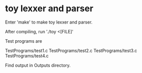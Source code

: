 toy lexxer and parser
==============

Enter 'make' to make toy lexxer and parser.

After compiling, run './toy <[FILE]'

Test programs are

TestPrograms/test1.c
TestPrograms/test2.c
TestPrograms/test3.c
TestPrograms/test4.c

Find output in Outputs directory.
